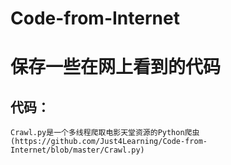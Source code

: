 # Code-from-Internet
保存一些在网上看到的代码
====

代码：
----
    Crawl.py是一个多线程爬取电影天堂资源的Python爬虫(https://github.com/Just4Learning/Code-from-Internet/blob/master/Crawl.py)
    
    
